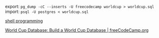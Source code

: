 export: `pg_dump -cC --inserts -U freecodecamp worldcup > worldcup.sql `
import: `psql -U postgres < worldcup.sql`

[shell programming](https://github.com/kang-theo/shell-programming)

[World Cup Database: Build a World Cup Database | freeCodeCamp.org](https://www.freecodecamp.org/learn/relational-database/build-a-world-cup-database-project/build-a-world-cup-database)